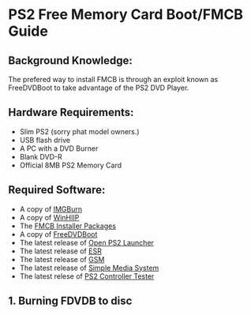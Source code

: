 # PS2 Free Memory Card Boot/FMCB Guide

## Background Knowledge:
The prefered way to install FMCB is through an exploit known as FreeDVDBoot to take advantage of the PS2 DVD Player.

## Hardware Requirements:
- Slim PS2 (sorry phat model owners.)
- USB flash drive
- A PC with a DVD Burner
- Blank DVD-R
- Official 8MB PS2 Memory Card

## Required Software:
- A copy of [IMGBurn](https://www.imgburn.com/)
- A copy of [WinHIIP](https://www.psx-place.com/resources/winhiip.666/download?version=1066)
- The [FMCB Installer Packages](https://www.mediafire.com/file/5c93karba29sjf8/%5B190413%5DFMCB-1966-bin.7z/file)
- A copy of [FreeDVDBoot](https://github.com/CTurt/FreeDVDBoot/blob/master/PREBUILT%20ISOs/All%20PS2%20Slims%20-%20English%20language.iso)
- The latest release of [Open PS2 Launcher](https://github.com/ps2homebrew/Open-PS2-Loader/releases/tag/v1.1.0)
- The latest release of [ESR](https://www.psx-place.com/resources/esr.951/download?version=1611)
- The latest release of [GSM](https://www.psx-place.com/attachments/gsm_038-zip.12748/)
- The latest release of [Simple Media System](https://www.psx-place.com/resources/sms-simple-media-system-2-9-rev-4.374/download?version=434)
- The latest relese of [PS2 Controller Tester](https://www.psx-place.com/resources/ps2-controller-tester-by-jbit.670/download?version=1070)

## 1. Burning FDVDB to disc
